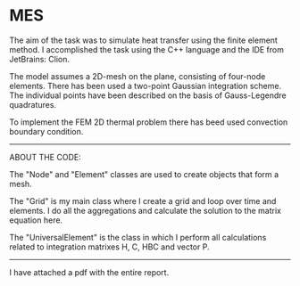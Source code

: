 # MES

The aim of the task was to simulate heat transfer using the finite element method.
I accomplished the task using the C++ language and the IDE from JetBrains: Clion.

The model assumes a 2D-mesh on the plane, consisting of four-node elements.
There has been used a two-point Gaussian integration scheme. 
The individual points have been described on the basis of Gauss-Legendre quadratures.

To implement the FEM 2D thermal problem there has beed used convection boundary condition.

-----------------------------------------------------------------------------------

ABOUT THE CODE:

The "Node" and "Element" classes are used to create objects that form a mesh.

The "Grid" is my main class where I create a grid and loop over time  and elements. 
I do all the aggregations and calculate the solution to the matrix equation here.

The "UniversalElement" is the class in which I perform all calculations related to integration matrixes H, C, HBC and vector P.

-----------------------------------------------------------------------------------

I have attached a pdf with the entire report.
